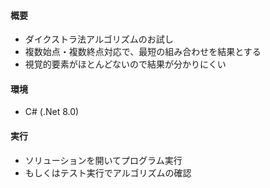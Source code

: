 #### 概要
* ダイクストラ法アルゴリズムのお試し
* 複数始点・複数終点対応で、最短の組み合わせを結果とする
* 視覚的要素がほとんどないので結果が分かりにくい

#### 環境
* C# (.Net 8.0)

#### 実行
* ソリューションを開いてプログラム実行
* もしくはテスト実行でアルゴリズムの確認
